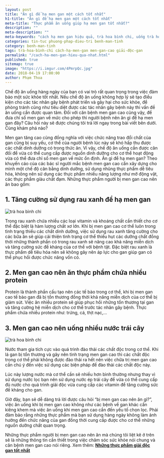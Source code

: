 ```yaml
---
layout: post
title: "Ăn gì để hạ men gan một cách tốt nhất"
h1-title: "Ăn gì để hạ men gan một cách tốt nhất"
meta-title: "Thực phẩm ăn uống giúp hạ men gan tốt nhất?"
description: ""
meta-description: ""
meta-keywords: "cách hạ men gan hiệu quả, trà hoa bình chi, uống trà hoa bình chi"
categories: tin-tuc phuong-phap-dieu-tri benh-man-tinh
category: benh-man-tinh
tags: trà-hoa-bình-chi cách-hạ-men-gan men-gan-cao giải-độc-gan
permalink: "/cach-ha-men-gan-hieu-qua-nhat.html"
published: true
sitemap: true
image: "https://i.imgur.com/4PmrpQc.jpg"
date: 2018-04-19 17:00:00
author: Phạm Thoa
---
```


Chế độ ăn uống hàng ngày của bạn có vai trò rất quan trọng trong việc đảm bảo một sức khỏe tốt nhất. Nếu chế độ ăn uống không hợp lý sẽ tạo điều kiện cho các tác nhân gây bệnh phát triển và gây hại cho sức khỏe, để phòng tránh cũng như tiêu diệt được các tác nhân gây bệnh này thì vấn đề ăn uống cần được quan tâm. Đối với căn bệnh men gan cao cũng vậy, để đưa chỉ số men gan về mức cho phép thì người bệnh nên ăn gì để hạ men gan đây? Câu hỏi này sẽ được chúng tôi trả lời ngay trong bài viết bên dưới. Cùng khám phá nào?

Men gan tăng cao cũng đồng nghĩa với việc chức năng trao đổi chất của gan cũng bị suy yếu, cơ thể của người bệnh lúc này sẽ khó hấp thu được các chất dinh dưỡng có trong thức ăn. Vì vậy, chế độ ăn uống cần được cân đối để vừa có thể cung cấp được nguồn dinh dưỡng cho cơ thể hoạt động vừa có thể đưa chỉ số men gan về mức ổn định. Ăn gì để hạ men gan? Theo khuyến cáo của các bác sĩ người mắc bệnh men gan cao cần xây dựng cho mình một chế độ cân bằng dinh dưỡng, sử dụng nhũng thực phẩm dễ tiêu hóa, không nên sử dụng các thực phẩm nhiều năng lượng như mỡ động vật, các thực phẩm giàu chất đạm. Những thực phẩm người bị men gan cao nên ăn bao gồm:

## 1. Tăng cường sử dụng rau xanh để hạ men gan
 
<img src="https://i.imgur.com/zpsDRHI.jpg" alt="trà hoa bình chi" class="responsive-img lazy">
 
Trong rau xanh chứa nhiều các loại vitamin và khoáng chất cần thiết cho cơ thể đặc biệt là hàm lượng chất xơ lớn. Khi bị men gan cao cơ thể luôn trong tình trạng thiếu các chất dinh dưỡng, việc sử dụng rau xanh tăng cường cho các bữa ăn sẽ giúp cải thiện tình trạng cơ thể thiếu hụt các dưỡng chất đồng thời những thành phần có trong rau xanh sẽ nâng cao khả năng miễn dịch và tăng cường sức đề kháng của cơ thể với bệnh tật. Đặc biệt rau xanh là thực phẩm dễ tiêu hóa nên sẽ không gây nên áp lực cho gan giúp gan có thể phục hồi được chức năng vốn có.

## 2. Men gan cao nên ăn thực phẩm chứa nhiều protein

Protein là thành phần cấu tạo nên các tế bào trong cơ thể, khi bị men gan cao tế bào gan đã bị tổn thương đồng thời khả năng miễn dịch của cơ thể bị giảm sút. Việc ăn nhiều protein sẽ giúp phục hồi những tổn thương tại gan và tăng cường hệ miễn dịch cho cơ thể trước tác nhân gây bệnh. Thực phẩm chứa nhiều protein như: trứng, cá, thịt nạc,…

## 3. Men gan cao nên uống nhiều nước trái cây

<img src="https://i.imgur.com/xpUhcWZ.jpg" alt="trà hoa bình chi" class="responsive-img lazy"> 

Nước tham gia tích cực vào quá trình đào thải các chất độc trong cơ thể. Khi lá gan bị tổn thương và gây nên tình trạng men gan cao thì các chất độc trong cơ thể phải không được đào thải ra hết nên việc chữa trị men gan cao cần chú ý đến việc sử dụng các biện pháp để đào thải các chất độc này.

Lúc này lượng nước mà cơ thể cần sẽ nhiều hơn bình thường nhưng thay vì sử dụng nước lọc bạn nên sử dụng nước ép trái cây để vừa có thể cung cấp đủ nước cho quá trình giải độc vừa cung cấp các vitamin để tăng cường sức đề kháng cho gan.

Giờ đây, bạn sẽ dễ dàng trả lời được câu hỏi “bị men gan cao nên ăn gì?”, việc ăn uống khi bị men gan cao không như các bệnh về gan khác cần kiêng khem mà việc ăn uống khi men gan cao cần đến yếu tố chọn lọc. Phải đảm bảo rằng những thực phẩm mà bạn sử dụng hàng ngày không làm ảnh hưởng đến chức năng của gan đồng thời cung cấp được cho cơ thể những nguồn dưỡng chất quan trọng.

Những thực phẩm người bị men gan cao nên ăn mà chúng tôi liệt kê ở trên sẽ là những thông tin cần thiết trong việc chăm sóc sức khỏe nói chung và căn bệnh men gan cao nói riêng.
Xem thêm: **[Những thực phẩm giải độc gan tốt nhất](https://trahoa.net/thuc-pham-co-tac-dung-giai-doc-gan-rat-hieu-qua.html)**



